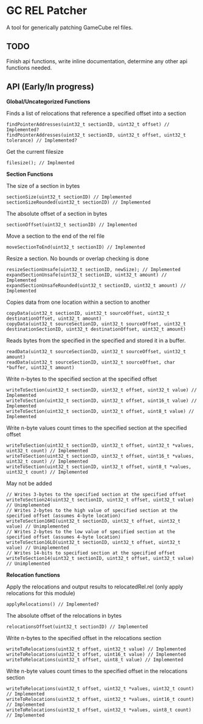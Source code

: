 # GC REL Patcher
A tool for generically patching GameCube rel files.

## TODO

Finish api functions, write inline documentation, determine any other api functions needed.

## API (Early/In progress)

**Global/Uncategorized Functions**

Finds a list of relocations that reference a specified offset into a section

    findPointerAddresses(uint32_t sectionID, uint32_t offset) // Implemented?
	findPointerAddresses(uint32_t sectionID, uint32_t offset, uint32_t tolerance) // Implemented?

Get the current filesize

    filesize(); // Implmented

**Section Functions**

The size of a section in bytes
    
    sectionSize(uint32_t sectionID) // Implemented
	sectionSizeRounded(uint32_t sectionID) // Implemented

The absolute offset of a section in bytes
    
    sectionOffset(uint32_t sectionID) // Implemented

Move a section to the end of the rel file

    moveSectionToEnd(uint32_t sectionID) // Implemented

Resize a section. No bounds or overlap checking is done

    resizeSectionUnsafe(uint32_t sectionID, newSize); // Implemented
    expandSectionUnsafe(uint32_t sectionID, uint32_t amount) // Implemented
	expandSectionUnsafeRounded(uint32_t sectionID, uint32_t amount) // Implemented

Copies data from one location within a section to another

    copyData(uint32_t sectionID, uint32_t sourceOffset, uint32_t destinationOffset, uint32_t amount)
    copyData(uint32_t sourceSectionID, uint32_t sourceOffset, uint32_t destinationSectionID, uint32_t destinationOffset, uint32_t amount)
    
Reads <amount> bytes from the specified <sourceOffset> in the specified <sourceSectionID> and stored it in a buffer.

    readData(uint32_t sourceSectionID, uint32_t sourceOffset, uint32_t amount)
    readData(uint32_t sourceSectionID, uint32_t sourceOffset, char *buffer, uint32_t amount)

Write n-bytes to the specified section at the specified offset
    
    writeToSection(uint32_t sectionID, uint32_t offset, uint32_t value) // Implemented
    writeToSection(uint32_t sectionID, uint32_t offset, uint16_t value) // Implemented
    writeToSection(uint32_t sectionID, uint32_t offset, uint8_t value) // Implemented

Write n-byte values count times to the specified section at the specified offset
    
    writeToSection(uint32_t sectionID, uint32_t offset, uint32_t *values, uint32_t count) // Implemented
    writeToSection(uint32_t sectionID, uint32_t offset, uint16_t *values, uint32_t count) // Implemented
    writeToSection(uint32_t sectionID, uint32_t offset, uint8_t *values, uint32_t count) // Implemented

May not be added

    // Writes 3-bytes to the specified section at the specified offset
    writeToSection24(uint32_t sectionID, uint32_t offset, uint32_t value) // Unimplemented
    // Writes 2-bytes to the high value of specified section at the specified offset (assumes 4-byte location)
    writeToSection16HI(uint32_t sectionID, uint32_t offset, uint32_t value) // Unimplemented
    // Writes 2-bytes to the low value of specified section at the specified offset (assumes 4-byte location)
    writeToSection16LO(uint32_t sectionID, uint32_t offset, uint32_t value) // Unimplemented
    // Writes 14-bits to specified section at the specified offset
    writeToSection14(uint32_t sectionID, uint32_t offset, uint32_t value) // Unimplemented


**Relocation functions**

Apply the relocations and output results to relocatedRel.rel (only apply relocations for this module)

    applyRelocations() // Implemented?

The absolute offset of the relocations in bytes
    
    relocationsOffset(uint32_t sectionID) // Implemented

Write n-bytes to the specified offset in the relocations section

    writeToRelocations(uint32_t offset, uint32_t value) // Implemented
    writeToRelocations(uint32_t offset, uint16_t value) // Implemented
    writeToRelocations(uint32_t offset, uint8_t value) // Implemented

Write n-byte values count times to the specified offset in the relocations section

    writeToRelocations(uint32_t offset, uint32_t *values, uint32_t count) // Implemented
    writeToRelocations(uint32_t offset, uint32_t *values, uint16_t count) // Implemented
    writeToRelocations(uint32_t offset, uint32_t *values, uint8_t count) // Implemented